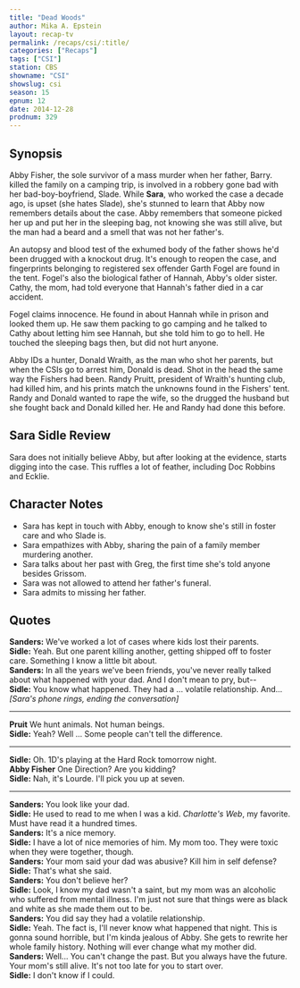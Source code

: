 ```yaml
---
title: "Dead Woods"
author: Mika A. Epstein
layout: recap-tv
permalink: /recaps/csi/:title/
categories: ["Recaps"]
tags: ["CSI"]
station: CBS
showname: "CSI"
showslug: csi
season: 15  
epnum: 12  
date: 2014-12-28
prodnum: 329  
---
```


## Synopsis

Abby Fisher, the sole survivor of a mass murder when her father, Barry. killed the family on a camping trip, is involved in a robbery gone bad with her bad-boy-boyfriend, Slade. While **Sara**, who worked the case a decade ago, is upset (she hates Slade), she's stunned to learn that Abby now remembers details about the case. Abby remembers that someone picked her up and put her in the sleeping bag, not knowing she was still alive, but the man had a beard and a smell that was not her father's.

An autopsy and blood test of the exhumed body of the father shows he'd been drugged with a knockout drug. It's enough to reopen the case, and fingerprints belonging to registered sex offender Garth Fogel are found in the tent. Fogel's also the biological father of Hannah, Abby's older sister. Cathy, the mom, had told everyone that Hannah's father died in a car accident.

Fogel claims innocence. He found in about Hannah while in prison and looked them up. He saw them packing to go camping and he talked to Cathy about letting him see Hannah, but she told him to go to hell. He touched the sleeping bags then, but did not hurt anyone.

Abby IDs a hunter, Donald Wraith, as the man who shot her parents, but when the CSIs go to arrest him, Donald is dead. Shot in the head the same way the Fishers had been. Randy Pruitt, president of Wraith's hunting club, had killed him, and his prints match the unknowns found in the Fishers' tent. Randy and Donald wanted to rape the wife, so the drugged the husband but she fought back and Donald killed her. He and Randy had done this before.

## Sara Sidle Review

Sara does not initially believe Abby, but after looking at the evidence, starts digging into the case. This ruffles a lot of feather, including Doc Robbins and Ecklie.

## Character Notes

* Sara has kept in touch with Abby, enough to know she's still in foster care and who Slade is.  
* Sara empathizes with Abby, sharing the pain of a family member murdering another.  
* Sara talks about her past with Greg, the first time she's told anyone besides Grissom.  
* Sara was not allowed to attend her father's funeral.  
* Sara admits to missing her father.

## Quotes

**Sanders:** We've worked a lot of cases where kids lost their parents.  
**Sidle:** Yeah. But one parent killing another, getting shipped off to foster care. Something I know a little bit about.  
**Sanders:** In all the years we've been friends, you've never really talked about what happened with your dad. And I don't mean to pry, but--  
**Sidle:** You know what happened. They had a ... volatile relationship. And... *[Sara's phone rings, ending the conversation]*  

* * *

**Pruit** We hunt animals. Not human beings.  
**Sidle:** Yeah? Well ... Some people can't tell the difference.  

* * *

**Sidle:** Oh. 1D's playing at the Hard Rock tomorrow night.  
**Abby Fisher** One Direction? Are you kidding?  
**Sidle:** Nah, it's Lourde. I'll pick you up at seven.  

* * *

**Sanders:** You look like your dad.  
**Sidle:** He used to read to me when I was a kid. *Charlotte's Web*, my favorite. Must have read it a hundred times.  
**Sanders:** It's a nice memory.  
**Sidle:** I have a lot of nice memories of him. My mom too. They were toxic when they were together, though.  
**Sanders:** Your mom said your dad was abusive? Kill him in self defense?  
**Sidle:** That's what she said.  
**Sanders:** You don't believe her?  
**Sidle:** Look, I know my dad wasn't a saint, but my mom was an alcoholic who suffered from mental illness. I'm just not sure that things were as black and white as she made them out to be.  
**Sanders:** You did say they had a volatile relationship.  
**Sidle:** Yeah. The fact is, I'll never know what happened that night. This is gonna sound horrible, but I'm kinda jealous of Abby. She gets to rewrite her whole family history. Nothing will ever change what my mother did.  
**Sanders:** Well... You can't change the past. But you always have the future. Your mom's still alive. It's not too late for you to start over.  
**Sidle:** I don't know if I could.

